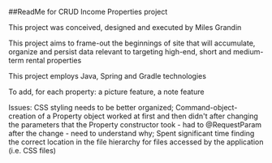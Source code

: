 ##ReadMe for CRUD Income Properties project

This project was conceived, designed and executed by Miles Grandin

This project aims to frame-out the beginnings of site that will accumulate, organize and persist data relevant to targeting high-end, short and medium-term rental properties

This project employs Java, Spring and Gradle technologies

To add, for each property: a picture feature, a note feature

Issues: 
	CSS styling needs to be better organized; 
	Command-object-creation of a Property object worked at first and then didn't after changing the parameters that the Property constructor took - had to @RequestParam after the change - need to understand why;
	Spent significant time finding the correct location in the file hierarchy for files accessed by the application (i.e. CSS files) 
	 
	
	


